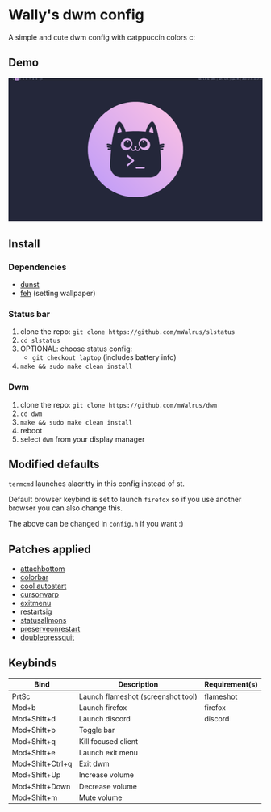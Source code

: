 # Wally's dwm config
A simple and cute dwm config with catppuccin colors c:

## Demo
![demo](./demo/screenshot.png)

## Install

### Dependencies
- [dunst](https://github.com/dunst-project/dunst)
- [feh](https://github.com/derf/feh) (setting wallpaper)

### Status bar
1. clone the repo: `git clone https://github.com/mWalrus/slstatus`
2. `cd slstatus`
3. OPTIONAL: choose status config:
    - `git checkout laptop` (includes battery info)
3. `make && sudo make clean install`

### Dwm
1. clone the repo: `git clone https://github.com/mWalrus/dwm`
2. `cd dwm`
3. `make && sudo make clean install`
4. reboot
5. select `dwm` from your display manager

## Modified defaults
`termcmd` launches alacritty in this config instead of st.

Default browser keybind is set to launch `firefox` so if you use another browser you
can also change this.

The above can be changed in `config.h` if you want :)

## Patches applied
- [attachbottom](https://dwm.suckless.org/patches/attachbottom/)
- [colorbar](https://dwm.suckless.org/patches/colorbar/)
- [cool autostart](https://dwm.suckless.org/patches/cool_autostart/)
- [cursorwarp](https://dwm.suckless.org/patches/cursorwarp/)
- [exitmenu](https://dwm.suckless.org/patches/exitmenu/)
- [restartsig](https://dwm.suckless.org/patches/restartsig/)
- [statusallmons](https://dwm.suckless.org/patches/statusallmons/)
- [preserveonrestart](https://dwm.suckless.org/patches/preserveonrestart/)
- [doublepressquit](https://dwm.suckless.org/patches/doublepressquit/)

## Keybinds
|Bind|Description|Requirement(s)|
|-|-|-|
|PrtSc|Launch flameshot (screenshot tool)|[flameshot](https://github.com/flameshot-org/flameshot)|
|Mod+b|Launch firefox|firefox|
|Mod+Shift+d|Launch discord|discord|
|Mod+Shift+b|Toggle bar||
|Mod+Shift+q|Kill focused client||
|Mod+Shift+e|Launch exit menu||
|Mod+Shift+Ctrl+q|Exit dwm||
|Mod+Shift+Up|Increase volume||
|Mod+Shift+Down|Decrease volume||
|Mod+Shift+m|Mute volume||
